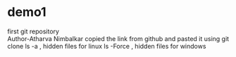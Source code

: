 # demo1
first git repository
<br>
Author-Atharva Nimbalkar
copied the link from github and pasted it using git clone
ls -a , hidden files for linux
ls -Force , hidden files for windows

